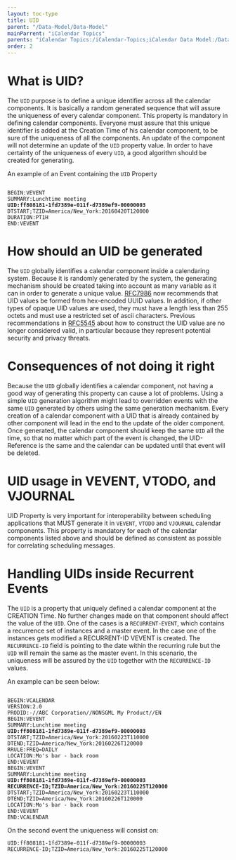 ```yaml
---
layout: toc-type
title: UID
parent: "/Data-Model/Data-Model"
mainParrent: "iCalendar Topics"
parents: "iCalendar Topics:/iCalendar-Topics;iCalendar Data Model:/Data-Model/Data-Model"
order: 2
---
```


# What is UID?

The `UID` purpose is to define a unique identifier across all the calendar components.
It is basically a random generated sequence that will assure the uniqueness of every calendar component.
This property is mandatory in defining calendar components.
Everyone  must assure that this unique identifier is added at the Creation Time of his calendar component, to be sure of the uniqueness of all the components.
An update of the component will not determine an update of the `UID` property value.
In order to have certainty of the uniqueness of every `UID`, a good algorithm should be created for generating.

An example of an Event containing the `UID` Property
<pre><code>
BEGIN:VEVENT
SUMMARY:Lunchtime meeting
<strong>UID:ff808181-1fd7389e-011f-d7389ef9-00000003</strong>
DTSTART;TZID=America/New_York:20160420T120000
DURATION:PT1H
END:VEVENT
</code></pre>

# How should an UID be generated
The `UID` globally identifies a calendar component inside a calendaring system.
Because it is randomly generated by the system, the generating mechanism should be created taking into account as many variable as it can in order to generate a unique value.
[RFC7986](https://tools.ietf.org/html/rfc7986) now recommends that UID values be formed from hex-encoded UUID values.
In addition, if other types of opaque UID values are used, they must have a length less than 255 octets and must use a restricted set of ascii characters.
Previous recommendations in [RFC5545](https://tools.ietf.org/html/rfc5545) about how to construct the UID value are no longer considered valid, in particular because they represent potential security and privacy threats.

# Consequences of not doing it right
Because the `UID` globally identifies a calendar component, not having a good way of generating this property can cause a lot of problems.
Using a simple `UID` generation algorithm might lead to overridden events with the same `UID` generated by others using the same generation mechanism.
Every creation of a calendar component with a UID that is already contained by other component will lead in the end to the update of the older component.
Once generated, the calendar component should keep the same `UID` all the time, so that no matter which part of the event is changed, the UID-Reference is the same and the calendar can be updated until that event will be deleted.

# UID usage in VEVENT, VTODO, and VJOURNAL
UID Property is very important for interoperability between scheduling applications that MUST generate it in `VEVENT`, `VTODO` and `VJOURNAL` calendar components.
This property is mandatory for each of the calendar components listed above and should be defined as consistent as possible for correlating scheduling messages.


# Handling UIDs inside Recurrent Events
The `UID` is a property that uniquely defined a calendar component at the CREATION Time. No further changes made on that component should affect the value of the `UID`.
One of the cases is a `RECURRENT-EVENT`, which contains a recurrence set of instances and a master event.
In the case one of the instances gets modified a RECURRENT-ID VEVENT is created. The `RECURRENCE-ID` field is pointing to the date within the recurring rule but the `UID` will remain the same as the master event.
In this scenario, the uniqueness will be assured by the `UID` together with the `RECURRENCE-ID` values.

An example can be seen below:
<pre><code>
BEGIN:VCALENDAR
VERSION:2.0
PRODID:-//ABC Corporation//NONSGML My Product//EN
BEGIN:VEVENT
SUMMARY:Lunchtime meeting
<strong>UID:ff808181-1fd7389e-011f-d7389ef9-00000003</strong>
DTSTART;TZID=America/New_York:20160223T110000
DTEND;TZID=America/New_York:20160226T120000
RRULE:FREQ=DAILY
LOCATION:Mo's bar - back room
END:VEVENT
BEGIN:VEVENT
SUMMARY:Lunchtime meeting
<strong>UID:ff808181-1fd7389e-011f-d7389ef9-00000003
RECURRENCE-ID;TZID=America/New_York:20160225T120000</strong>
DTSTART;TZID=America/New_York:20160223T110000
DTEND;TZID=America/New_York:20160226T120000
LOCATION:Mo's bar - back room
END:VEVENT
END:VCALENDAR
</code></pre>

On the second event the uniqueness will consist on:
<pre><code>UID:ff808181-1fd7389e-011f-d7389ef9-00000003
RECURRENCE-ID;TZID=America/New_York:20160225T120000</code></pre>
